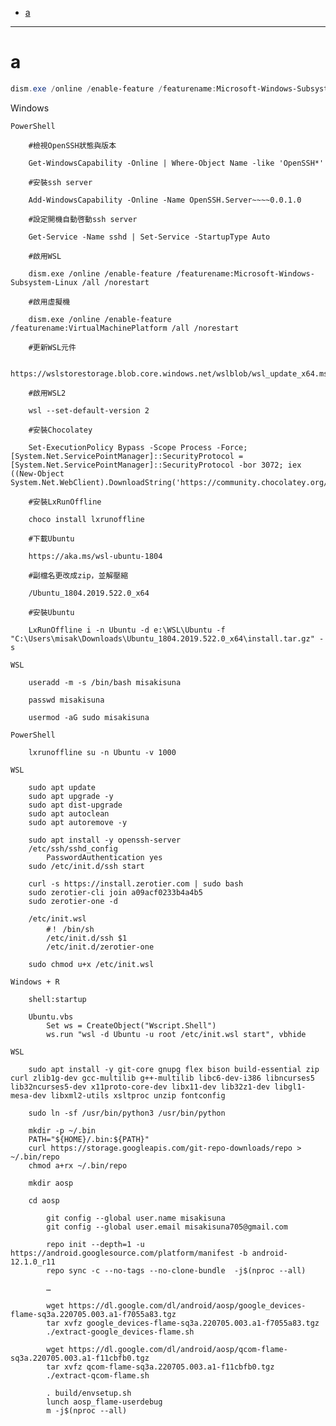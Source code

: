 <!-- vim-markdown-toc GFM -->

+ [a](#a)

<!-- vim-markdown-toc -->

---

# a

```powershell
dism.exe /online /enable-feature /featurename:Microsoft-Windows-Subsystem-Linux /all /norestart
```


Windows

    PowerShell

    	#檢視OpenSSH狀態與版本

    	Get-WindowsCapability -Online | Where-Object Name -like 'OpenSSH*'

    	#安裝ssh server

    	Add-WindowsCapability -Online -Name OpenSSH.Server~~~~0.0.1.0

    	#設定開機自動啓動ssh server

    	Get-Service -Name sshd | Set-Service -StartupType Auto

    	#啟用WSL

    	dism.exe /online /enable-feature /featurename:Microsoft-Windows-Subsystem-Linux /all /norestart

    	#啟用虛擬機

    	dism.exe /online /enable-feature /featurename:VirtualMachinePlatform /all /norestart

    	#更新WSL元件

    	https://wslstorestorage.blob.core.windows.net/wslblob/wsl_update_x64.msi

    	#啟用WSL2

    	wsl --set-default-version 2

    	#安裝Chocolatey

    	Set-ExecutionPolicy Bypass -Scope Process -Force; [System.Net.ServicePointManager]::SecurityProtocol = [System.Net.ServicePointManager]::SecurityProtocol -bor 3072; iex ((New-Object System.Net.WebClient).DownloadString('https://community.chocolatey.org/install.ps1'))

    	#安裝LxRunOffline

    	choco install lxrunoffline

    	#下載Ubuntu

    	https://aka.ms/wsl-ubuntu-1804

    	#副檔名更改成zip，並解壓縮

    	/Ubuntu_1804.2019.522.0_x64

    	#安裝Ubuntu

    	LxRunOffline i -n Ubuntu -d e:\WSL\Ubuntu -f  "C:\Users\misak\Downloads\Ubuntu_1804.2019.522.0_x64\install.tar.gz" -s

    WSL

    	useradd -m -s /bin/bash misakisuna

    	passwd misakisuna

    	usermod -aG sudo misakisuna

    PowerShell

    	lxrunoffline su -n Ubuntu -v 1000

    WSL

    	sudo apt update
    	sudo apt upgrade -y
    	sudo apt dist-upgrade
    	sudo apt autoclean
    	sudo apt autoremove -y

    	sudo apt install -y openssh-server
    	/etc/ssh/sshd_config
    		PasswordAuthentication yes
    	sudo /etc/init.d/ssh start

    	curl -s https://install.zerotier.com | sudo bash
    	sudo zerotier-cli join a09acf0233b4a4b5
    	sudo zerotier-one -d

    	/etc/init.wsl
    		#！ /bin/sh
    		/etc/init.d/ssh $1
    		/etc/init.d/zerotier-one

    	sudo chmod u+x /etc/init.wsl

    Windows + R

    	shell:startup

    	Ubuntu.vbs
    		Set ws = CreateObject("Wscript.Shell")
    		ws.run "wsl -d Ubuntu -u root /etc/init.wsl start", vbhide

    WSL

    	sudo apt install -y git-core gnupg flex bison build-essential zip curl zlib1g-dev gcc-multilib g++-multilib libc6-dev-i386 libncurses5 lib32ncurses5-dev x11proto-core-dev libx11-dev lib32z1-dev libgl1-mesa-dev libxml2-utils xsltproc unzip fontconfig

    	sudo ln -sf /usr/bin/python3 /usr/bin/python

    	mkdir -p ~/.bin
    	PATH="${HOME}/.bin:${PATH}"
    	curl https://storage.googleapis.com/git-repo-downloads/repo > ~/.bin/repo
    	chmod a+rx ~/.bin/repo

    	mkdir aosp

    	cd aosp

    		git config --global user.name misakisuna
    		git config --global user.email misakisuna705@gmail.com

    		repo init --depth=1 -u https://android.googlesource.com/platform/manifest -b android-12.1.0_r11
    		repo sync -c --no-tags --no-clone-bundle  -j$(nproc --all)

    		…

    		wget https://dl.google.com/dl/android/aosp/google_devices-flame-sq3a.220705.003.a1-f7055a83.tgz
    		tar xvfz google_devices-flame-sq3a.220705.003.a1-f7055a83.tgz
    		./extract-google_devices-flame.sh

    		wget https://dl.google.com/dl/android/aosp/qcom-flame-sq3a.220705.003.a1-f11cbfb0.tgz
    		tar xvfz qcom-flame-sq3a.220705.003.a1-f11cbfb0.tgz
    		./extract-qcom-flame.sh

    		. build/envsetup.sh
    		lunch aosp_flame-userdebug
    		m -j$(nproc --all)
